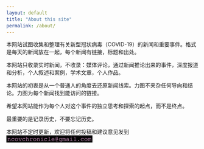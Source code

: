 ```yaml
---
layout: default
title: "About this site"
permalink: /about/
---
```


本网站试图收集和整理有关新型冠状病毒（COVID-19）的新闻和重要事件。格式是每天的新闻放在一起，每个新闻有链接，标题和出处。

本网站只收录实时新闻，不收录：媒体评论，通过新闻推论出来的事件，深度报道和分析，个人叙述和案例，学术文章，个人作品。

本网站的初衷是从一个普通人的角度去还原新闻线索。力图不夹杂任何导向和结论。力图为每个新闻找到能访问的链接。

希望本网站能作为每个人对这个事件的独立思考和探索的起点，而不是终点。

最重要的是记录历史，不要忘记历史。

本网站不定时更新，欢迎将任何投稿和建议意见发到![看不见邮箱](/assets/image/contct.png)